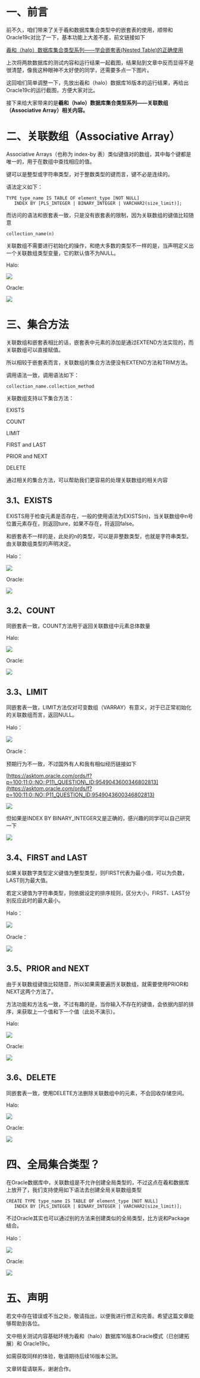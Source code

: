 一、前言
====

前不久，咱们带来了关于羲和数据库集合类型中的嵌套表的使用，顺带和Oracle19c对比了一下，基本功能上大差不差，前文链接如下

[羲和（halo）数据库集合类型系列——学会嵌套表(Nested Table)的正确使用](https://www.modb.pro/db/1844644828275109888)  

上次将两款数据库的测试内容和运行结果一起截图，结果贴到文章中反而显得不是很清楚，像我这种眼神不太好使的同学，还需要多点一下图片。

这回咱们简单调整一下，先放出羲和（halo）数据库16版本的运行结果，再给出Oracle19c的运行截图，方便大家对比。

接下来给大家带来的是**羲和（halo）数据库集合类型系列——关联数组（Associative Array）相关内容。**

二、关联数组（Associative Array）
=============================

Associative Arrays（也称为 index-by 表）类似键值对的数组，其中每个键都是唯一的，用于在数组中查找相应的值。

键可以是整型或字符串类型，对于整数类型的键而言，键不必是连续的。

语法定义如下：

    TYPE type_name IS TABLE OF element_type [NOT NULL]
       INDEX BY [PLS_INTEGER | BINARY_INTEGER | VARCHAR2(size_limit)];

而访问的语法和嵌套表一致，只是没有嵌套表的限制，因为关联数组的键值比较随意

    collection_name(n)  

关联数组不需要进行初始化的操作，和绝大多数的类型不一样的是，当声明定义出一个关联数组类型变量，它的默认值不为NULL。

Halo:

![](https://oss-emcsprod-public.modb.pro/image/editor/20241014-1845648581729026048_585460.png)  

Oracle:

![](https://oss-emcsprod-public.modb.pro/image/editor/20241014-1845649096177188864_585460.png)  

  

三、集合方法
======

关联数组和嵌套表相比的话，嵌套表中元素的添加是通过EXTEND方法实现的，而关联数组可以直接赋值。

所以相较于嵌套表而言，关联数组的集合方法便没有EXTEND方法和TRIM方法。

调用语法一致，调用语法如下：

    collection_name.collection_method

关联数组支持以下集合方法：

EXISTS

COUNT

LIMIT

FIRST and LAST

PRIOR and NEXT

DELETE

通过相关的集合方法，可以帮助我们更容易的处理关联数组的相关内容

3.1、EXISTS
----------

EXISTS用于检查元素是否存在，一般的使用语法为EXISTS(n)，当关联数组中n号位置元素存在，则返回ture，如果不存在，将返回false。

和嵌套表不一样的是，此处的n的类型，可以是非整数类型，也就是字符串类型。由关联数组类型的声明决定。

Halo：

![](https://oss-emcsprod-public.modb.pro/image/editor/20241014-1845654696185397248_585460.png)  

Oracle:

![](https://oss-emcsprod-public.modb.pro/image/editor/20241014-1845654910199758848_585460.png)  

  

3.2、COUNT
---------

同嵌套表一致，COUNT方法用于返回关联数组中元素总体数量

Halo:

![](https://oss-emcsprod-public.modb.pro/image/editor/20241014-1845655570398932992_585460.png)  

Oracle:

![](https://oss-emcsprod-public.modb.pro/image/editor/20241014-1845655669909848064_585460.png)  

  

3.3、LIMIT
---------

同嵌套表一致，LIMIT方法仅对可变数组（VARRAY）有意义，对于已正常初始化的关联数组而言，返回NULL。

Halo：

![](https://oss-emcsprod-public.modb.pro/image/editor/20241014-1845689131970691072_585460.png)  

Oracle：

预期行为不一致，不过国外有人和我有相似经历链接如下

[https://asktom.oracle.com/ords/f?p=100:11:0::NO::P11\_QUESTION\_ID:9549043600346802813](https://asktom.oracle.com/ords/f?p=100:11:0::NO::P11_QUESTION_ID:9549043600346802813)  

![](https://oss-emcsprod-public.modb.pro/image/editor/20241014-1845689251030204416_585460.png)  

但如果是INDEX BY BINARY\_INTEGER又是正确的，感兴趣的同学可以自己研究一下

![](https://oss-emcsprod-public.modb.pro/image/editor/20241014-1845708458866343936_585460.png)  

  

3.4、FIRST and LAST
------------------

如果关联数字类型定义键值为整型类型，则FIRST代表为最小值，可以为负数，LAST则为最大值。

若定义键值为字符串类型，则依据设定的排序规则，区分大小，FIRST、LAST分别反应此时的最大最小。

Halo：

![](https://oss-emcsprod-public.modb.pro/image/editor/20241014-1845709300758573056_585460.png)  

Oracle：

![](https://oss-emcsprod-public.modb.pro/image/editor/20241014-1845709387640438784_585460.png)  

  

3.5、PRIOR and NEXT
------------------

由于关联数组键值比较随意，所以如果需要遍历关联数组，就需要使用PRIOR和NEXT这两个方法了。

方法功能和方法名一致，不过有趣的是，当你输入不存在的键值，会依据内部的排序，来获取上一个值和下一个值（此处不演示）。

Halo:

![](https://oss-emcsprod-public.modb.pro/image/editor/20241014-1845710941616435200_585460.png)  

Oracle:

![](https://oss-emcsprod-public.modb.pro/image/editor/20241014-1845711079927803904_585460.png)  

  

3.6、DELETE
----------

同嵌套表一致，使用DELETE方法删除关联数组中的元素，不会回收存储空间。

Halo:

![](https://oss-emcsprod-public.modb.pro/image/editor/20241014-1845712328815374336_585460.png)  

Oracle:

![](https://oss-emcsprod-public.modb.pro/image/editor/20241014-1845712423610839040_585460.png)  

  

四、全局集合类型？
=========

在Oracle数据库中，关联数组是不允许创建全局类型的，不过这点在羲和数据库上放开了，我们支持使用如下语法去创建全局关联数组类型

    CREATE TYPE type_name IS TABLE OF element_type [NOT NULL]
       INDEX BY [PLS_INTEGER | BINARY_INTEGER | VARCHAR2(size_limit)];

不过Oracle其实也可以通过别的方法来创建类似的全局类型，比方说和Package结合。

Halo：

![](https://oss-emcsprod-public.modb.pro/image/editor/20241014-1845718549890953216_585460.png)  

Oracle:

![](https://oss-emcsprod-public.modb.pro/image/editor/20241014-1845718678803939328_585460.png)  

  

五、声明
====

若文中存在错误或不当之处，敬请指出，以便我进行修正和完善。希望这篇文章能够帮助到各位。

文中相关测试内容基础环境为羲和（halo）数据库16版本Oracle模式（已创建拓展）和 Oracle19c。

如需获取同样的体验，敬请期待后续16版本公测。

文章转载请联系，谢谢合作。